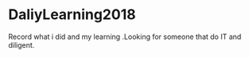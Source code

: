 # DaliyLearning2018
Record what i did and my learning .Looking for someone that do IT and diligent.
